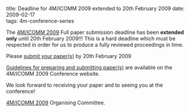 title: Deadline for 4M/ICOMM 2009 extended to 20th February 2009
date: 2009-02-17  
tags: 4m-conference-series

The [4M/ICOMM 2009](/conference/2009) Full paper submission deadline has been **extended only** until 20th February 2009!!! This is a hard deadline which must be respected in order for us to produce a fully reviewed proceedings in time.
<!--break-->
Please [submit your paper(s)](http://conference.4m-association.org/author/submit.php) by 20th February 2009 

[Guidelines for preparing and submitting paper(s)](/conference/2009/Submission_Guidelines/Author_Guidelines.html) are available on the 4M/ICOMM 2009 Conference
website. 

We look forward to receiving your paper and to seeing you at the conference!

[4M/ICOMM 2009](/conference/2009) Organising Committee.